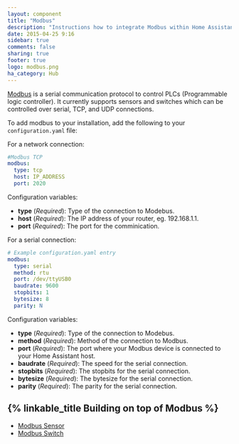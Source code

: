 ```yaml
---
layout: component
title: "Modbus"
description: "Instructions how to integrate Modbus within Home Assistant."
date: 2015-04-25 9:16
sidebar: true
comments: false
sharing: true
footer: true
logo: modbus.png
ha_category: Hub
---
```



[Modbus](http://www.modbus.org/) is a serial communication protocol to control PLCs (Programmable logic controller). It currently supports sensors and switches which can be controlled over serial, TCP, and UDP connections.

To add modbus to your installation, add the following to your `configuration.yaml` file:

For a network connection:

```yaml
#Modbus TCP
modbus:
  type: tcp
  host: IP_ADDRESS
  port: 2020
```

Configuration variables:

- **type** (*Required*): Type of the connection to Modebus.
- **host** (*Required*): The IP address of your router, eg. 192.168.1.1.
- **port** (*Required*): The port for the comminication.

For a serial connection:

```yaml
# Example configuration.yaml entry
modbus:
  type: serial
  method: rtu
  port: /dev/ttyUSB0
  baudrate: 9600
  stopbits: 1
  bytesize: 8
  parity: N
```

Configuration variables:

- **type** (*Required*): Type of the connection to Modebus.
- **method** (*Required*): Method of the connection to Modbus.
- **port** (*Required*): The port where your Modbus device is connected to your Home Assistant host.
- **baudrate** (*Required*): The speed for the serial connection.
- **stopbits** (*Required*): The stopbits for the serial connection.
- **bytesize** (*Required*): The bytesize for the serial connection.
- **parity** (*Required*): The parity for the serial connection.

## {% linkable_title Building on top of Modbus %}

 - [Modbus Sensor](/components/sensor.modbus/)
 - [Modbus Switch](/components/switch.modbus/)

